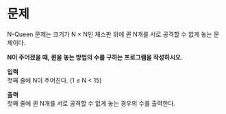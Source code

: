 # 문제   
N-Queen 문제는 크기가 N × N인 체스판 위에 퀸 N개를 서로 공격할 수 없게 놓는 문제이다.   


**N이 주어졌을 때, 퀸을 놓는 방법의 수를 구하는 프로그램을 작성하시오.**   


**입력**   
첫째 줄에 N이 주어진다. (1 ≤ N < 15)   

**출력**   
첫째 줄에 퀸 N개를 서로 공격할 수 없게 놓는 경우의 수를 출력한다.   
